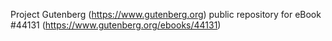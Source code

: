 Project Gutenberg (https://www.gutenberg.org) public repository for eBook #44131 (https://www.gutenberg.org/ebooks/44131)
